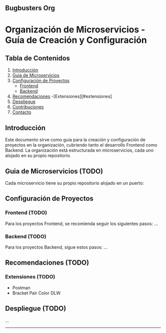 ## Bugbusters Org

# Organización de Microservicios - Guía de Creación y Configuración

## Tabla de Contenidos
1. [Introducción](#introducción)
2. [Guia de Microservicios](#guia-de-microservicios)
3. [Configuración de Proyectos](#configuración-de-proyectos)
   - [Frontend](#frontend)
   - [Backend](#backend)
4. [Recomendaciones](#recomendaciones)
   -[Extensiones][#extensiones]
6. [Despliegue](#despliegue)
7. [Contribuciones](#contribuciones)
8. [Contacto](#contacto)

## Introducción
Este documento sirve como guía para la creación y configuración de proyectos en la organización, cubriendo tanto el desarrollo Frontend como Backend. La organización está estructurada en microservicios, cada uno alojado en su propio repositorio.

## Guia de Microservicios (TODO)
Cada microservicio tiene su propio repositorio alojado en un puerto:

## Configuración de Proyectos

### Frontend (TODO)
Para los proyectos Frontend, se recomienda seguir los siguientes pasos:
...

### Backend (TODO)
Para los proyectos Backend, sigue estos pasos:
...

## Recomendaciones (TODO)
### Extensiones (TODO)
- Postman
- Bracket Pair Color DLW

## Despliegue (TODO)
...

---
